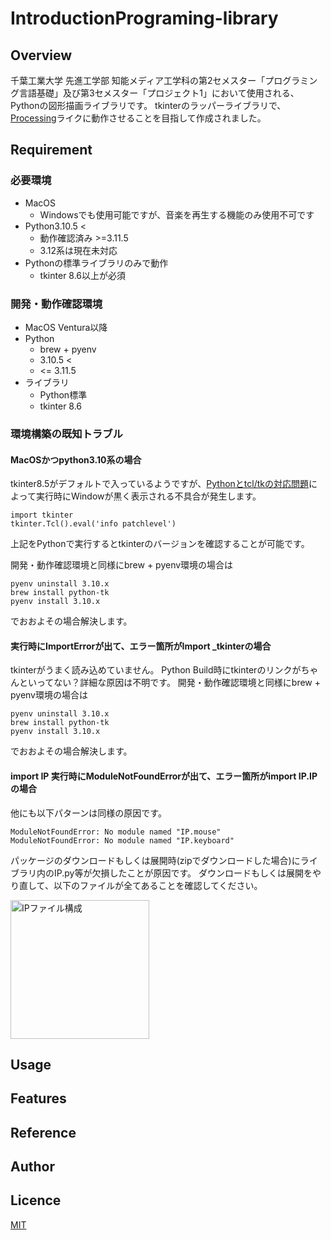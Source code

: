 # IntroductionPrograming-library

## Overview
千葉工業大学 先進工学部 知能メディア工学科の第2セメスター「プログラミング言語基礎」及び第3セメスター「プロジェクト1」において使用される、Pythonの図形描画ライブラリです。
tkinterのラッパーライブラリで、[Processing](https://processing.org/)ライクに動作させることを目指して作成されました。

## Requirement
### 必要環境
- MacOS
  - Windowsでも使用可能ですが、音楽を再生する機能のみ使用不可です
- Python3.10.5 <
  - 動作確認済み >=3.11.5
  - 3.12系は現在未対応
- Pythonの標準ライブラリのみで動作
  - tkinter 8.6以上が必須

### 開発・動作確認環境
- MacOS Ventura以降
- Python
  - brew + pyenv
  - 3.10.5 <
  - <= 3.11.5
- ライブラリ
  - Python標準
  - tkinter 8.6

### 環境構築の既知トラブル
#### MacOSかつpython3.10系の場合
tkinter8.5がデフォルトで入っているようですが、[Pythonとtcl/tkの対応問題](https://www.python.org/download/mac/tcltk/)によって実行時にWindowが黒く表示される不具合が発生します。

```
import tkinter
tkinter.Tcl().eval('info patchlevel')
```

上記をPythonで実行するとtkinterのバージョンを確認することが可能です。

開発・動作確認環境と同様にbrew + pyenv環境の場合は

```
pyenv uninstall 3.10.x
brew install python-tk
pyenv install 3.10.x
```

でおおよその場合解決します。

#### 実行時にImportErrorが出て、エラー箇所がImport _tkinterの場合
tkinterがうまく読み込めていません。
Python Build時にtkinterのリンクがちゃんといってない？詳細な原因は不明です。
開発・動作確認環境と同様にbrew + pyenv環境の場合は

```
pyenv uninstall 3.10.x
brew install python-tk
pyenv install 3.10.x
```

でおおよその場合解決します。

#### import IP 実行時にModuleNotFoundErrorが出て、エラー箇所がimport IP.IPの場合
他にも以下パターンは同様の原因です。
```
ModuleNotFoundError: No module named "IP.mouse"
ModuleNotFoundError: No module named "IP.keyboard"
```

パッケージのダウンロードもしくは展開時(zipでダウンロードした場合)にライブラリ内のIP.py等が欠損したことが原因です。
ダウンロードもしくは展開をやり直して、以下のファイルが全てあることを確認してください。

<img width="222" alt="IPファイル構成" src="https://github.com/aais-lab/IntroductionPrograming-library/assets/75377571/97f7fa3f-47e3-4e3f-8c2d-8a0ccf99f1ad">

## Usage

## Features

## Reference

## Author

## Licence

[MIT](https://......)
